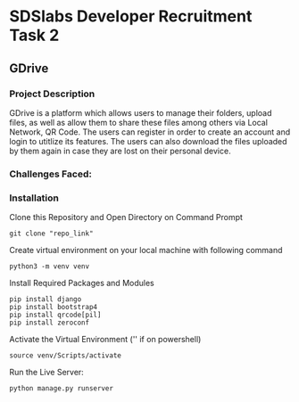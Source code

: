 # SDSlabs Developer Recruitment Task 2
## GDrive
### **Project Description**
GDrive is a platform which allows users to manage their folders, upload files, as well as allow them to share these files among others via Local Network, QR Code. The users can register in order to create an account and login to utitlize its features. The users can also download the files uploaded by them again in case they are lost on their personal device.

### Challenges Faced:


### Installation
Clone this Repository and Open Directory on Command Prompt
```
git clone "repo_link"
```
Create virtual environment on your local machine with following command
```
python3 -m venv venv
```
Install Required Packages and Modules
```
pip install django
pip install bootstrap4
pip install qrcode[pil]
pip install zeroconf
```
Activate the Virtual Environment ('\' if on powershell)
```
source venv/Scripts/activate
```
Run the Live Server:
```
python manage.py runserver
```

